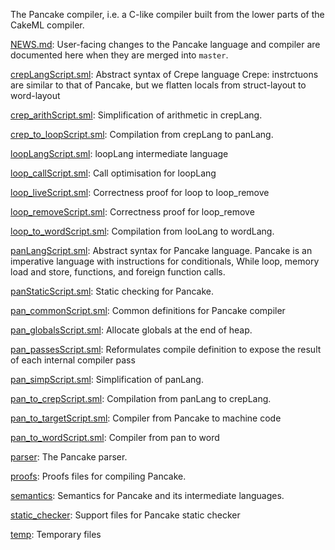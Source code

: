 The Pancake compiler, i.e. a C-like compiler built from the lower
parts of the CakeML compiler.

[NEWS.md](NEWS.md):
User-facing changes to the Pancake language and compiler are
documented here when they are merged into `master`.

[crepLangScript.sml](crepLangScript.sml):
Abstract syntax of Crepe language
Crepe: instrctuons are similar to that of
Pancake, but we flatten locals from
struct-layout to word-layout

[crep_arithScript.sml](crep_arithScript.sml):
Simplification of arithmetic in crepLang.

[crep_to_loopScript.sml](crep_to_loopScript.sml):
Compilation from crepLang to panLang.

[loopLangScript.sml](loopLangScript.sml):
loopLang intermediate language

[loop_callScript.sml](loop_callScript.sml):
Call optimisation for loopLang

[loop_liveScript.sml](loop_liveScript.sml):
Correctness proof for loop to loop_remove

[loop_removeScript.sml](loop_removeScript.sml):
Correctness proof for loop_remove

[loop_to_wordScript.sml](loop_to_wordScript.sml):
Compilation from looLang to wordLang.

[panLangScript.sml](panLangScript.sml):
Abstract syntax for Pancake language.
Pancake is an imperative language with
instructions for conditionals, While loop,
memory load and store, functions,
and foreign function calls.

[panStaticScript.sml](panStaticScript.sml):
Static checking for Pancake.

[pan_commonScript.sml](pan_commonScript.sml):
Common definitions for Pancake compiler

[pan_globalsScript.sml](pan_globalsScript.sml):
Allocate globals at the end of heap.

[pan_passesScript.sml](pan_passesScript.sml):
Reformulates compile definition to expose the result of each internal
compiler pass

[pan_simpScript.sml](pan_simpScript.sml):
Simplification of panLang.

[pan_to_crepScript.sml](pan_to_crepScript.sml):
Compilation from panLang to crepLang.

[pan_to_targetScript.sml](pan_to_targetScript.sml):
Compiler from Pancake to machine code

[pan_to_wordScript.sml](pan_to_wordScript.sml):
Compiler from pan to word

[parser](parser):
The Pancake parser.

[proofs](proofs):
Proofs files for compiling Pancake.

[semantics](semantics):
Semantics for Pancake and its intermediate languages.

[static_checker](static_checker):
Support files for Pancake static checker

[temp](temp):
Temporary files
